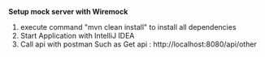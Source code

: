 **Setup mock server with Wiremock**

1. execute command "mvn clean install"  to install all dependencies
2. Start Application with IntelliJ IDEA
3. Call api with postman
Such as
Get api : http://localhost:8080/api/other
